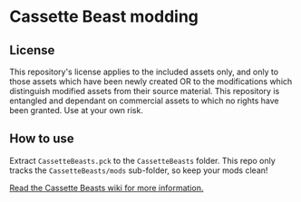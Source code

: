 # Cassette Beast modding

## License

This repository's license applies to the included assets only, and only to those assets which have been newly created OR to the modifications which distinguish modified assets from their source material. This repository is entangled and dependant on commercial assets to which no rights have been granted. Use at your own risk.

## How to use

Extract `CassetteBeasts.pck` to the `CassetteBeasts` folder. This repo only tracks the `CassetteBeasts/mods` sub-folder, so keep your mods clean!

[Read the Cassette Beasts wiki for more information.](https://wiki.cassettebeasts.com/wiki/Modding/Mod_Developer_Guide)

